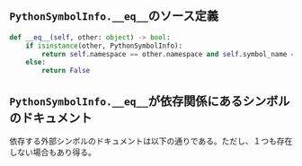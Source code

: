 ## `PythonSymbolInfo.__eq__`のソース定義

```python
def __eq__(self, other: object) -> bool:
    if isinstance(other, PythonSymbolInfo):
        return self.namespace == other.namespace and self.symbol_name == other.symbol_name
    else:
        return False
```

## `PythonSymbolInfo.__eq__`が依存関係にあるシンボルのドキュメント

依存する外部シンボルのドキュメントは以下の通りである。ただし、１つも存在しない場合もあり得る。